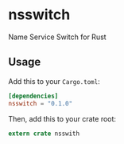 # nsswitch
Name Service Switch for Rust


## Usage

Add this to your `Cargo.toml`:

```toml
[dependencies]
nsswitch = "0.1.0"
```

Then, add this to your crate root:

```rust
extern crate nsswith
```

